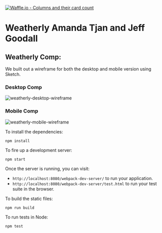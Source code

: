 [![Waffle.io - Columns and their card count](https://badge.waffle.io/soytjan/weatherly.png?columns=all)](https://waffle.io/soytjan/weatherly?utm_source=badge)
# Weatherly Amanda Tjan and Jeff Goodall

## Weatherly Comp:

We built out a wireframe for both the desktop and mobile version using Sketch.

### Desktop Comp 
![weatherly-desktop-wireframe](../assets/desktop-comp.png)

### Mobile Comp
![weatherly-mobile-wireframe](../assets/mobile-comp.png)

To install the dependencies:

```
npm install
```

To fire up a development server:

```
npm start
```

Once the server is running, you can visit:

* `http://localhost:8080/webpack-dev-server/` to run your application.
* `http://localhost:8080/webpack-dev-server/test.html` to run your test suite in the browser.

To build the static files:

```js
npm run build
```


To run tests in Node:

```js
npm test
```
